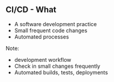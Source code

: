 ## CI/CD - What

* A software development practice
* Small frequent code changes
* Automated processes

Note:
* development workflow
* Check in small changes frequently
* Automated builds, tests, deployments
